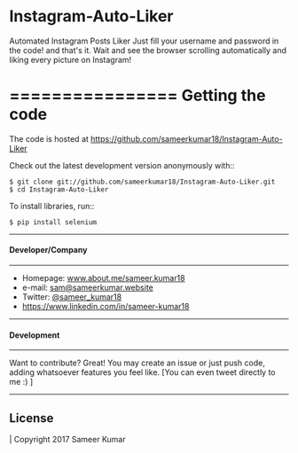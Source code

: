 # Instagram-Auto-Liker
Automated Instagram Posts Liker
Just fill your username and password in the code! and that's it. 
Wait and see the browser scrolling automatically and liking every picture on Instagram!


================
Getting the code
================


The code is hosted at https://github.com/sameerkumar18/Instagram-Auto-Liker

Check out the latest development version anonymously with::

    $ git clone git://github.com/sameerkumar18/Instagram-Auto-Liker.git
    $ cd Instagram-Auto-Liker

To install libraries, run::

	$ pip install selenium

-------
#### Developer/Company
-------

* Homepage: www.about.me/sameer.kumar18
* e-mail: sam@sameerkumar.website
* Twitter: [@sameer_kumar18](https://twitter.com/sameer_kumar18 "sameer_kumar18 on twitter")
* https://www.linkedin.com/in/sameer-kumar18

-------
#### Development
-------
Want to contribute? Great!
You may create an issue or just push code, adding whatsoever features you feel like. [You can even tweet directly to me :) ]

-------
License
-------

| Copyright 2017 Sameer Kumar
